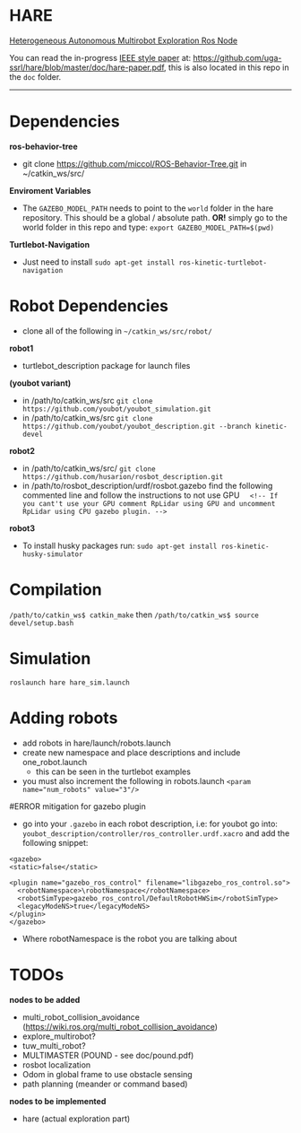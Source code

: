 # HARE
[Heterogeneous Autonomous Multirobot Exploration Ros Node](https://github.com/uga-ssrl/hare)


You can read the in-progress [IEEE style paper](https://github.com/uga-ssrl/hare/blob/master/doc/hare-paper.pdf) at: https://github.com/uga-ssrl/hare/blob/master/doc/hare-paper.pdf, this is also located in this repo in the `doc` folder.

--------
# Dependencies
**ros-behavior-tree**
- git clone https://github.com/miccol/ROS-Behavior-Tree.git in ~/catkin_ws/src/

**Enviroment Variables**
- The `GAZEBO_MODEL_PATH` needs to point to the `world` folder in the hare repository. This should be a global / absolute path. **OR!** simply go to the world folder in this repo and type: `export GAZEBO_MODEL_PATH=$(pwd)`

**Turtlebot-Navigation**
- Just need to install `sudo apt-get install ros-kinetic-turtlebot-navigation`

# Robot Dependencies
- clone all of the following in ```~/catkin_ws/src/robot/```

**robot1**
- turtlebot_description package for launch files

**(youbot variant)**
- in /path/to/catkin_ws/src ```git clone https://github.com/youbot/youbot_simulation.git```
- in /path/to/catkin_ws/src ```git clone https://github.com/youbot/youbot_description.git --branch kinetic-devel```




**robot2**
- in /path/to/catkin_ws/src/ ```git clone  https://github.com/husarion/rosbot_description.git```
- in /path/to/rosbot_description/urdf/rosbot.gazebo find the following commented line and follow the instructions to not use GPU ```  <!-- If you cant't use your GPU comment RpLidar using GPU and uncomment RpLidar using CPU
    gazebo plugin. -->```


**robot3**
- To install husky packages run: ```sudo apt-get install ros-kinetic-husky-simulator```

# Compilation
`/path/to/catkin_ws$ catkin_make`
then
`/path/to/catkin_ws$ source devel/setup.bash`

# Simulation
`roslaunch hare hare_sim.launch`

# Adding robots
- add robots in hare/launch/robots.launch
- create new namespace and place descriptions and include one_robot.launch
  - this can be seen in the turtlebot examples
- you must also increment the following in robots.launch ```<param name="num_robots" value="3"/>```

#ERROR <LegaceModeNS> mitigation for gazebo plugin
- go into your ```.gazebo``` in each robot description, i.e: for youbot go into: ```youbot_description/controller/ros_controller.urdf.xacro``` and add the following snippet:

```
<gazebo>
<static>false</static>

<plugin name="gazebo_ros_control" filename="libgazebo_ros_control.so">
  <robotNamespace>\robotNamespace</robotNamespace>
  <robotSimType>gazebo_ros_control/DefaultRobotHWSim</robotSimType>
  <legacyModeNS>true</legacyModeNS>
</plugin>
</gazebo>
```
- Where robotNamespace is the robot you are talking about

# TODOs
**nodes to be added**
- multi_robot_collision_avoidance (https://wiki.ros.org/multi_robot_collision_avoidance)
- explore_multirobot?
- tuw_multi_robot?
- MULTIMASTER (POUND - see doc/pound.pdf)
- rosbot localization
- Odom in global frame to use obstacle sensing
- path planning (meander or command based)

**nodes to be implemented**
- hare (actual exploration part)
